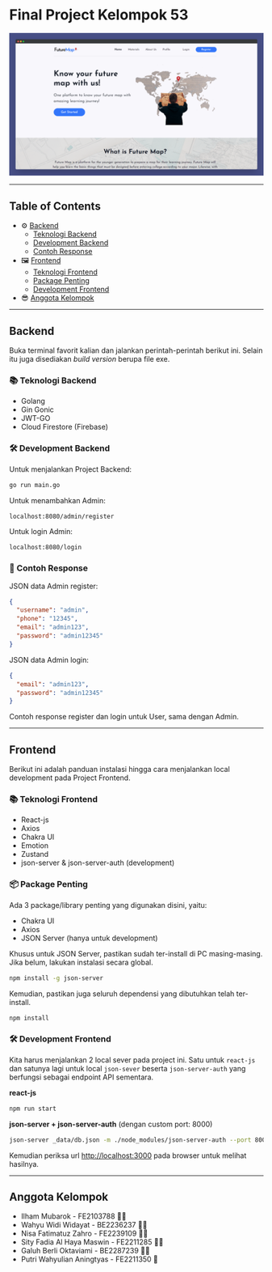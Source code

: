 # Final Project Kelompok 53

![preview](preview.png)

---

## Table of Contents

- ⚙️ [Backend](#backend)
  - [Teknologi Backend](#teknologi-backend)
  - [Development Backend](#development-backend)
  - [Contoh Response](#contoh-response)
- 🖼 [Frontend](#frontend)
  - [Teknologi Frontend](#teknologi-frontend)
  - [Package Penting](#package-penting)
  - [Development Frontend](#development-frontend)
- 😎 [Anggota Kelompok](#anggota-kelompok)

---

## Backend

Buka terminal favorit kalian dan jalankan perintah-perintah berikut ini. Selain itu juga disediakan _build version_ berupa file exe.

### 📚 Teknologi Backend

- Golang
- Gin Gonic
- JWT-GO
- Cloud Firestore (Firebase)

### 🛠 Development Backend

Untuk menjalankan Project Backend:

```bash
go run main.go
```

Untuk menambahkan Admin:

```bash
localhost:8080/admin/register
```

Untuk login Admin:

```bash
localhost:8080/login
```

### 📲 Contoh Response

JSON data Admin register:

```json
{
  "username": "admin",
  "phone": "12345",
  "email": "admin123",
  "password": "admin12345"
}
```

JSON data Admin login:

```json
{
  "email": "admin123",
  "password": "admin12345"
}
```

Contoh response register dan login untuk User, sama dengan Admin.

---

## Frontend

Berikut ini adalah panduan instalasi hingga cara menjalankan local development pada Project Frontend.

### 📚 Teknologi Frontend

- React-js
- Axios
- Chakra UI
- Emotion
- Zustand
- json-server & json-server-auth (development)

### 📦 Package Penting

Ada 3 package/library penting yang digunakan disini, yaitu:

- Chakra UI
- Axios
- JSON Server (hanya untuk development)

Khusus untuk JSON Server, pastikan sudah ter-install di PC masing-masing. Jika belum, lakukan instalasi secara global.

```bash
npm install -g json-server
```

Kemudian, pastikan juga seluruh dependensi yang dibutuhkan telah ter-install.

```bash
npm install
```

### 🛠 Development Frontend

Kita harus menjalankan 2 local sever pada project ini. Satu untuk `react-js` dan satunya lagi untuk local `json-sever` beserta `json-server-auth` yang berfungsi sebagai endpoint API sementara.

**react-js**

```bash
npm run start
```

**json-server + json-server-auth** (dengan custom port: 8000)

```bash
json-server _data/db.json -m ./node_modules/json-server-auth --port 8000
```

Kemudian periksa url [http://localhost:3000](http://localhost:3000) pada browser untuk melihat hasilnya.

---

## Anggota Kelompok

- Ilham Mubarok - FE2103788 👨‍💻
- Wahyu Widi Widayat - BE2236237 👨‍💻
- Nisa Fatimatuz Zahro - FE2239109 👩‍💻
- Sity Fadia Al Haya Maswin - FE2211285 👩‍💻
- Galuh Berli Oktaviami - BE2287239 👩‍💻
- Putri Wahyulian Aningtyas - FE2211350 👀
